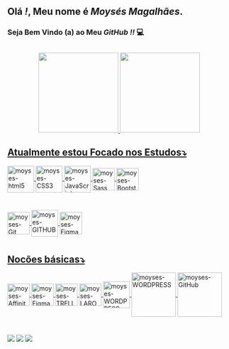## Olá *!*, Meu nome é _Moysés Magalhães_.
### Seja Bem Vindo (a) ao Meu _GitHub_ *!!* 💻
##

<div align="center">
  <a href="https://github.com/Moyses-81">
  <img height="180em" src="https://github-readme-stats.vercel.app/api?username=moyses-81&show_icons=true&theme=algolia&include_all_commits=true&count_private=true"/>
  <img height="180em" src="https://github-readme-stats.vercel.app/api/top-langs/?username=Moyses-81&layout=compact&langs_count=7&theme=algolia"/>
</div>

<!--- ICONES PRINCIPAIS - 1ª POSIÇÃO -->
## Atualmente estou Focado nos Estudos⤵
             
<div style="display: inline_block">
<img align="center" alt="moyses-html5" height="60" width="60" src="https://img.icons8.com/color/60/000000/html-5--v1.png"/>
<img align="center" alt="moyses-CSS3" height="60" width="60" src="https://img.icons8.com/color/48/000000/css3.png"/>
<img align="center" alt="moyses-JavaScript" height="60" width="60" src="https://img.icons8.com/color/48/000000/javascript--v2.png"/>
<img align="center" alt="moyses-Sass" height="50" width="50" src="https://img.icons8.com/color/48/000000/sass.png"/>
<img align="center" alt="moyses-Bootstrap" height="50" width="50" src="https://img.icons8.com/color/48/000000/bootstrap.png"/>
</div>

#
<!---- ICONES SECUNDÁRIOS - 2ª POSIÇÃO --->
<div style="display: inline_block">
<img align="center" alt="moyses-Git" height="50" width="50" src="https://img.icons8.com/color/48/000000/git.png"/>
<img align="center" alt="moyses-GITHUB" height="60" width="60" src="https://cdn-user-icons.flaticon.com/22658/22658376/1638659083044.svg?token=exp=1638659985~hmac=253fd503fa26623447b720cc5e3238c8"/>
<img align="center" alt="moyses-Figma" height="50" width="50" src="https://img.icons8.com/color/48/000000/figma--v1.png"/>

#
  
  <!---- ICONES NOÇÕES BÁSICAS - 3ª POSIÇÃO --->
  ## Nocões básicas⤵
<div style="display: inline_block">
<img align="center" alt="moyses-Affinity" height="50" width="50" src="https://img.icons8.com/fluency/48/000000/affinity-designer.png"/>
<img align="center" alt="moyses-Figma" height="50" width="50" src="https://img.icons8.com/color/48/000000/figma--v1.png"/>
<img align="center" alt="moyses-TRELLO" height="50" width="50" src="https://img.icons8.com/color/48/000000/trello.png"/>
<img align="center" alt="moyses-LARONGON" height="50" width="50" src="https://progsoft.net/images/laragon-icon-6ba1779098fd909dbfd41617e35b0e4188981367.png"/>
<img align="center" alt="moyses-WORDPRESS" height="60" width="60" src="https://img.icons8.com/color/48/000000/wordpress.png"/>


<img align="center" alt="moyses-WORDPRESS" height="100" width="100" src="https://octodex.github.com/images/NUX_Octodex.gif"/>

 






<img align="center" alt="moyses-GitHub" height="100" width="100" src="https://octodex.github.com/images/poptocat.png"/>













 </div>

#

 <div style="display: inline_block">
 
  <a href="https://www.instagram.com/lucasvieira216/" target="_blank"><img src="https://img.shields.io/badge/-Instagram-%23E4405F?style=for-the-badge&logo=instagram&logoColor=white" target="_blank"></a>
  <a href = "mailto:lvieira216@gmail.com"><img src="https://img.shields.io/badge/-Gmail-%23333?style=for-the-badge&logo=gmail&logoColor=white" target="_blank"></a>
  <a href="https://www.linkedin.com/in/lucas-vieira-dias-7ab5a4150/" target="_blank"><img src="https://img.shields.io/badge/-LinkedIn-%230077B5?style=for-the-badge&logo=linkedin&logoColor=white" target="_blank"></a> 
  
  </div>
